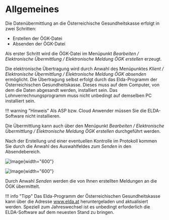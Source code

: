 # Allgemeines

Die Datenübermittlung an die Österreichische Gesundheitskasse erfolgt in zwei Schritten:

- Erstellen der ÖGK-Datei
- Absenden der ÖGK-Datei

Als erster Schritt wird die ÖGK-Datei im Menüpunkt *Bearbeiten / Elektronische Übermittlung / Elektronische Meldung ÖGK erstellen* erzeugt.

Die elektronische Übertragung wird durch Anwahl des Menüpunktes *Klient / Elektronische Übermittlung / Elektronische Meldung ÖGK absenden* ermöglicht. Die Übertragung selbst erfolgt durch das Elda-Programm der Österreichischen Gesundheitskasse. Dieses muss auf dem Computer, von dem die Daten abgesandt werden, installiert sein. Das Lohnverrechnungsprogramm muss nicht unbedingt auf demselben PC installiert sein.

!!! warning "Hinweis"
    Als ASP bzw. Cloud Anwender müssen Sie die ELDA-Software nicht installieren.

Die Übermittlung kann auch über den Menüpunkt *Bearbeiten / Elektronische Übermittlung / Elektronische Meldung ÖGK erstellen* durchgeführt werden.

Nach der Erstellung und einer eventuellen Kontrolle im Protokoll kommen Sie durch die Anwahl des Auswahlfeldes *zum Senden* in den Absendebereich.

![Image](<img/image176.png>){width="600"}

![Image](<img/image177.png>){width="600"}

Durch Anwahl *Senden* werden die von Ihnen erstellten Meldungen an die ÖGK übermittelt.

!!! info "Tipp"
    Das Elda-Programm der Österreichischen Gesundheitskasse kann über die Adresse www.elda.at heruntergeladen und aktualisiert werden. Speziell zum Jahreswechsel ist es unbedingt erforderlich die ELDA-Software auf dem neuesten Stand zu bringen.